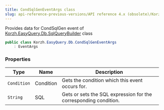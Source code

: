```yaml
---
title: CondSqlGenEventArgs class
slug: api-reference-previous-versions/API reference 4.x (obsolete)/Korzh.EasyQuery.Db namespace/condsqlgeneventargs-class
---
```



Provides data for CondSqlGen event of [Korzh.EasyQuery.Db.SqlQueryBuilder](/api-reference-4x/korzh-easyquery-db-namespace/sqlquerybuilder-class) class
```csharp
public class Korzh.EasyQuery.Db.CondSqlGenEventArgs
    : EventArgs

```

### Properties

| Type | Name | Description | 
| --- | --- | --- | 
| `Condition` | Condition | Gets the condition which this event occurs for. | 
| `String` | SQL | Gets or sets the SQL expression for the corresponding condition. |